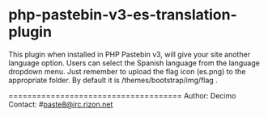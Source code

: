 php-pastebin-v3-es-translation-plugin
=====================================
This plugin when installed in PHP Pastebin v3, will give your site another language option.
Users can select the Spanish language from the language dropdown menu.
Just remember to upload the flag icon (es.png) to the appropriate folder. 
By default it is /themes/bootstrap/img/flag .

=====================================
Author: Decimo<br>
Contact: #paste8@irc.rizon.net
